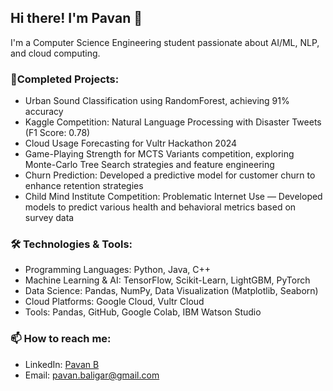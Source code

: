 ## Hi there! I'm Pavan 👋
I'm a Computer Science Engineering student passionate about AI/ML, NLP, and cloud computing. 

### 🌱Completed Projects:
- Urban Sound Classification using RandomForest, achieving 91% accuracy
- Kaggle Competition: Natural Language Processing with Disaster Tweets (F1 Score: 0.78)
- Cloud Usage Forecasting for Vultr Hackathon 2024
- Game-Playing Strength for MCTS Variants competition, exploring Monte-Carlo Tree Search strategies and feature engineering
- Churn Prediction: Developed a predictive model for customer churn to enhance retention strategies
- Child Mind Institute Competition: Problematic Internet Use — Developed models to predict various health and behavioral metrics based on survey data

### 🛠️ Technologies & Tools:
- Programming Languages: Python, Java, C++
- Machine Learning & AI: TensorFlow, Scikit-Learn, LightGBM, PyTorch
- Data Science: Pandas, NumPy, Data Visualization (Matplotlib, Seaborn)
- Cloud Platforms: Google Cloud, Vultr Cloud
- Tools: Pandas, GitHub, Google Colab, IBM Watson Studio

### 📫 How to reach me:
- LinkedIn: [Pavan B](https://www.linkedin.com/in/pavanbaligar)
- Email: pavan.baligar@gmail.com
